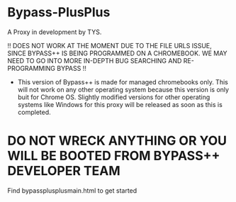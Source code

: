 # Bypass-PlusPlus
A Proxy in development by TYS.

!! DOES NOT WORK AT THE MOMENT DUE TO THE FILE URLS ISSUE, SINCE BYPASS++ IS BEING PROGRAMMED ON A CHROMEBOOK. WE MAY NEED TO GO INTO MORE IN-DEPTH BUG SEARCHING AND RE-PROGRAMMING BYPASS !!


- This version of Bypass++ is made for managed chromebooks only. This will not work on any other operating system because this version is only buit for Chrome OS. Slightly modified versions for other operating systems like Windows for this proxy will be released as soon as this is completed. 

# DO NOT WRECK ANYTHING OR YOU WILL BE BOOTED FROM BYPASS++ DEVELOPER TEAM


Find bypassplusplusmain.html to get started
